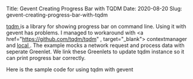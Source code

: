 Title: Gevent Creating Progress Bar with TQDM
Date: 2020-08-20
Slug: gevent-creating-progress-bar-with-tqdm

<a href="https://github.com/tqdm/tqdm" target="_blank"> tqdm </a> is a library for showing progress bar on
command line. Using it with gevent has
problems. I managed to workaround with <a href="https://github.com/tqdm/tqdm" , target="_blank">
contextmanager </a> and <a href="http://www.gevent.org/api/gevent.local.html" target="_blank"> local </a>.
The example mocks a network request and process data with seperate Greenlet. We link these Greenlets to update
tqdm instance so it can print progress bar correctly.

Here is the sample code for using tqdm with gevent

<script src="https://gist.github.com/iKlotho/79ae067807fdabc1992786f0f9cea82c.js"></script>
